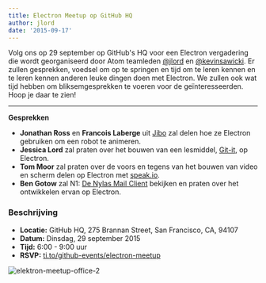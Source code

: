 ```yaml
---
title: Electron Meetup op GitHub HQ
author: jlord
date: '2015-09-17'
---
```


Volg ons op 29 september op GitHub's HQ voor een Electron vergadering die wordt georganiseerd door Atom teamleden [@jlord](https://github.com/jlord) en [@kevinsawicki](https://github.com/kevinsawicki). Er zullen gesprekken, voedsel om op te springen en tijd om te leren kennen en te leren kennen anderen leuke dingen doen met Electron. We zullen ook wat tijd hebben om bliksemgesprekken te voeren voor de geïnteresseerden. Hoop je daar te zien!

---

**Gesprekken**

- **Jonathan Ross** en **Francois Laberge** uit [Jibo](http://jibo.com) zal delen hoe ze Electron gebruiken om een robot te animeren.
- **Jessica Lord** zal praten over het bouwen van een lesmiddel, [Git-it](https://github.com/jlord/git-it-electron), op Electron.
- **Tom Moor** zal praten over de voors en tegens van het bouwen van video en scherm delen op Electron met [speak.io](https://speak.io).
- **Ben Gotow** zal N1: [De Nylas Mail Client](https://www.nylas.com/blog/splitting-the-atom) bekijken en praten over het ontwikkelen ervan op Electron.

### Beschrijving

- **Locatie:** GitHub HQ, 275 Brannan Street, San Francisco, CA, 94107
- **Datum:** Dinsdag, 29 september 2015
- **Tijd:** 6:00 - 9:00 uur
- **RSVP:** [ti.to/github-events/electron-meetup](https://ti.to/github-events/electron-meetup)

![elektron-meetup-office-2](https://cloud.githubusercontent.com/assets/1305617/9918496/0bc7093c-5c7c-11e5-83c9-bdbb34a2cd19.png)

